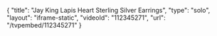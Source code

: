 {
    "title": "Jay King Lapis Heart Sterling Silver Earrings",
    "type": "solo",
    "layout": "iframe-static",
    "videoId": "112345271",
    "url": "\/tvpembed\/112345271"
}